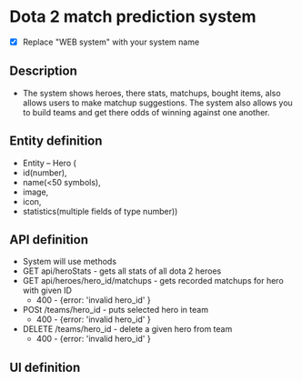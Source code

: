 # Dota 2 match prediction system
- [x] Replace "WEB system" with your system name

## Description
- The system shows heroes, there stats, matchups, bought items, also allows users to make matchup suggestions. The system also allows you to build teams and get there odds of winning against one another.

## Entity definition
- Entity – Hero (
- id(number), 
- name(<50 symbols), 
- image, 
- icon, 
- statistics(multiple fields of type number))

## API definition
- System will use methods
- GET api/heroStats - gets all stats of all dota 2 heroes
- GET api/heroes/hero_id/matchups - gets recorded matchups for hero with given ID
    - 400 - {error: 'invalid hero_id' }
- POSt /teams/hero_id - puts selected hero in team
    - 400 - {error: 'invalid hero_id' }
- DELETE /teams/hero_id - delete a given hero from team
    - 400 - {error: 'invalid hero_id' }

## UI definition
